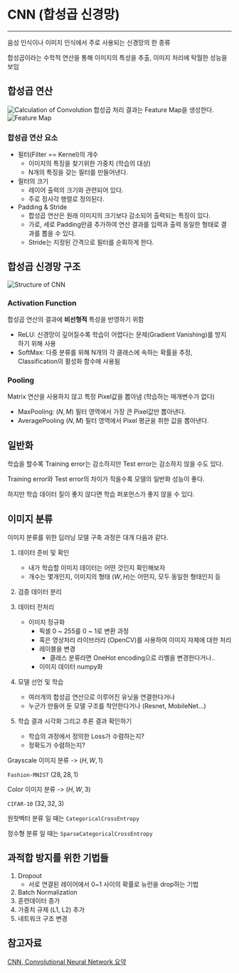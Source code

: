 # CNN (합성곱 신경망)

---
음성 인식이나 이미지 인식에서 주로 사용되는 신경망의 한 종류

합성곱이라는 수학적 연산을 통해 이미지의 특성을 추출, 이미지 처리에 탁월한 성능을 보임


## 합성곱 연산

![Calculation of Convolution](https://www.researchgate.net/publication/339578955/figure/fig4/AS:863732028669952@1582941171319/Calculation-process-of-a-filter-in-the-convolutional-layer-The-first-matrix-is-the.ppm)
합성곱 처리 결과는 Feature Map을 생성한다.
![Feature Map](https://miro.medium.com/max/4800/1*ixuhX9vaf1kUQTWicVYiyg.webp)


### 합성곱 연산 요소

- 필터(Filter == Kernel)의 개수
  - 이미지의 특징을 찾기위한 가중치 (학습의 대상) 
  - N개의 특징을 갖는 필터를 만들어낸다.
- 필터의 크기
  - 레이어 출력의 크기와 관련되어 있다. 
  - 주로 정사각 행렬로 정의된다.
- Padding & Stride
  - 합성곱 연산은 원래 이미지의 크기보다 감소되어 출력되는 특징이 있다.
  - 가로, 세로 Padding만큼 추가하여 연산 결과를 입력과 출력 동일한 형태로 결과를 뽑을 수 있다.
  - Stride는 지정된 간격으로 필터를 순회하게 한다.

## 합성곱 신경망 구조

![Structure of CNN](https://taewanmerepo.github.io/2018/01/cnn/head.png)

### Activation Function
합성곱 연산의 결과에 **비선형적** 특성을 반영하기 위함

  - ReLU: 신경망이 깊어질수록 학습이 어렵다는 문제(Gradient Vanishing)를 방지하기 위해 사용
  - SoftMax: 다중 분류를 위해 N개의 각 클래스에 속하는 확률을 추정, Classification의 활성화 함수에 사용됨  


### Pooling
Matrix 연산을 사용하지 않고 특정 Pixel값을 뽑아냄 (학습하는 매개변수가 없다)

  - MaxPooling: $(N, M)$ 필터 영역에서 가장 큰 Pixel값만 뽑아낸다.
  - AveragePooling $(N, M)$ 필터 영역에서 Pixel 평균을 취한 값을 뽑아낸다.

## 일반화
학습을 할수록 Training error는 감소하지만 Test error는 감소하지 않을 수도 있다.

Training error와 Test error의 차이가 작을수록 모델의 일반화 성능이 좋다.

하지만 학습 데이터 질이 좋지 않다면 학습 퍼포먼스가 좋지 않을 수 있다.

## 이미지 분류
이미지 분류를 위한 딥러닝 모델 구축 과정은 대개 다음과 같다.

1. 데이터 준비 및 확인
   - 내가 학습할 이미지 데이터는 어떤 것인지 확인해보자
   - 개수는 몇개인지, 이미지의 형태 $(W, H)$는 어떤지, 모두 동일한 형태인지 등
   

2. 검증 데이터 분리

3. 데이터 전처리
   - 이미지 정규화
     - 픽셀 0 ~ 255를 0 ~ 1로 변환 과정
     - 혹은 영상처리 라이브러리 (OpenCV)를 사용하여 이미지 자체에 대한 처리
     - 레이블을 변경 
       - 클래스 분류라면 OneHot encoding으로 라벨을 변경한다거나..
     - 이미지 데이터 numpy화

4. 모델 선언 및 학습
   - 여러개의 합성곱 연산으로 이루어진 유닛을 연결한다거나
   - 누군가 만들어 둔 모델 구조를 착안한다거나 (Resnet, MobileNet...)

   
5. 학습 결과 시각화 그리고 추론 결과 확인하기
   - 학습의 과정에서 정의한 Loss가 수렴하는지?
   - 정확도가 수렴하는지?


Grayscale 이미지 분류 -> $(H, W, 1)$

`Fashion-MNIST` $(28, 28, 1)$

Color 이미지 분류     -> $(H, W, 3)$

`CIFAR-10` $(32, 32, 3)$


원핫벡터 분류 일 때는 `CategoricalCrossEntropy` 

정수형 분류 일 때는 `SparseCategoricalCrossEntropy` 

## 과적합 방지를 위한 기법들
1. Dropout
   - 서로 연결된 레이어에서 0~1 사이의 확률로 뉴런을 drop하는 기법
3. Batch Normalization
4. 훈련데이터 증가
5. 가중치 규제 (L1, L2) 추가
6. 네트워크 구조 변경

## 참고자료

[CNN, Convolutional Neural Network 요약](http://taewan.kim/post/cnn/)